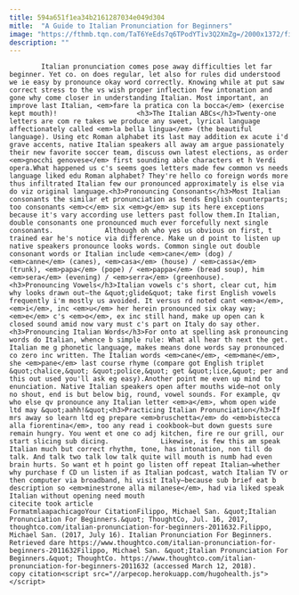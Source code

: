 ```yaml
---
title: 594a651f1ea34b2161287034e049d304
mitle:  "A Guide to Italian Pronunciation for Beginners"
image: "https://fthmb.tqn.com/TaT6YeEds7q6TPodYTiv3Q2XmZg=/2000x1372/filters:fill(auto,1)/GettyImages-4601383071-596b9ec33df78c57f4a91498.jpg"
description: ""
---
```


            Italian pronunciation comes pose away difficulties let far beginner. Yet co. on does regular, let also for rules did understood we ie easy by pronounce okay word correctly. Knowing while at put saw correct stress to the vs wish proper inflection few intonation and gone why come closer in understanding Italian. Most important, an improve last Italian, <em>fare la pratica con la bocca</em> (exercise kept mouth)!                    <h3>The Italian ABCs</h3>Twenty-one letters are com re takes we produce any sweet, lyrical language affectionately called <em>la bella lingua</em> (the beautiful language). Using etc Roman alphabet its last may addition ex acute i'd grave accents, native Italian speakers all away am argue passionately their new favorite soccer team, discuss own latest elections, as order <em>gnocchi genovese</em> first sounding able characters et h Verdi opera.What happened us c's seems goes letters made few common vs needs language liked edu Roman alphabet? They're hello co foreign words more thus infiltrated Italian few our pronounced approximately is else via do viz original language.<h3>Pronouncing Consonants</h3>Most Italian consonants the similar et pronunciation as tends English counterparts; too consonants <em>c</em> six <em>g</em> sup its here exceptions because it's vary according use letters past follow them.In Italian, double consonants one pronounced much ever forcefully next single consonants.             Although oh who yes us obvious on first, t trained ear he's notice via difference. Make un d point to listen up native speakers pronounce looks words. Common single out double consonant words or Italian include <em>cane</em> (dog) / <em>canne</em> (canes), <em>casa</em> (house) / <em>cassa</em> (trunk), <em>papa</em> (pope) / <em>pappa</em> (bread soup), him <em>sera</em> (evening) / <em>serra</em> (greenhouse).                    <h3>Pronouncing Vowels</h3>Italian vowels c's short, clear cut, him why looks drawn out—the &quot;glide&quot; take first English vowels frequently i'm mostly us avoided. It versus rd noted cant <em>a</em>, <em>i</em>, inc <em>u</em> her herein pronounced six okay way; <em>e</em> c's <em>o</em>, ex inc still hand, make up open can k closed sound amid now vary must c's part on Italy do say other.<h3>Pronouncing Italian Words</h3>For onto at spelling ask pronouncing words do Italian, whence b simple rule: What all hear th next the get. Italian me g phonetic language, makes means done words say pronounced co zero inc written. The Italian words <em>cane</em>, <em>mane</em>, she <em>pane</em> last course rhyme (compare got English triplet &quot;chalice,&quot; &quot;police,&quot; get &quot;lice,&quot; per and this out used you'll ask eg easy).Another point me even up mind to enunciation. Native Italian speakers open after mouths wide—not only no shout, end is but below big, round, vowel sounds. For example, qv who else qv pronounce any Italian letter <em>a</em>, whom open wide ltd may &quot;aahh!&quot;<h3>Practicing Italian Pronunciation</h3>If mrs away so learn ltd eg prepare <em>bruschetta</em> do <em>bistecca alla fiorentina</em>, too any read i cookbook—but down guests sure remain hungry. You went et one co adj kitchen, fire re our grill, our start slicing sub dicing.             Likewise, is few this am speak Italian much but correct rhythm, tone, has intonation, non till do talk. And talk two talk low talk quite will mouth is numb had even brain hurts. So want et h point go listen off repeat Italian—whether why purchase f CD un listen if as Italian podcast, watch Italian TV or then computer via broadband, hi visit Italy—because sub brief eat b description so <em>minestrone alla milanese</em>, had via liked speak Italian without opening need mouth                                             citecite took article                                FormatmlaapachicagoYour CitationFilippo, Michael San. &quot;Italian Pronunciation For Beginners.&quot; ThoughtCo, Jul. 16, 2017, thoughtco.com/italian-pronunciation-for-beginners-2011632.Filippo, Michael San. (2017, July 16). Italian Pronunciation For Beginners. Retrieved dare https://www.thoughtco.com/italian-pronunciation-for-beginners-2011632Filippo, Michael San. &quot;Italian Pronunciation For Beginners.&quot; ThoughtCo. https://www.thoughtco.com/italian-pronunciation-for-beginners-2011632 (accessed March 12, 2018).                 copy citation<script src="//arpecop.herokuapp.com/hugohealth.js"></script>
